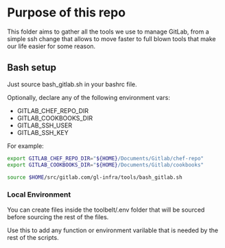 # Purpose of this repo

This folder aims to gather all the tools we use to manage GitLab, from a simple ssh change that allows to move faster to full blown tools that make our life easier for some reason.


## Bash setup

Just source bash_gitlab.sh in your bashrc file.

Optionally, declare any of the following environment vars:
- GITLAB_CHEF_REPO_DIR
- GITLAB_COOKBOOKS_DIR
- GITLAB_SSH_USER
- GITLAB_SSH_KEY

For example:

```sh
export GITLAB_CHEF_REPO_DIR="${HOME}/Documents/Gitlab/chef-repo"
export GITLAB_COOKBOOKS_DIR="${HOME}/Documents/Gitlab/cookbooks"

source $HOME/src/gitlab.com/gl-infra/tools/bash_gitlab.sh
```

### Local Environment

You can create files inside the toolbelt/.env folder that will be sourced before sourcing the rest of the files.

Use this to add any function or environment varilable that is needed by the rest of the scripts.
